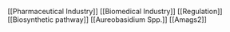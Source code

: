 [[Pharmaceutical Industry]]
[[Biomedical Industry]]
[[Regulation]]
[[Biosynthetic pathway]]
[[Aureobasidium Spp.]]
[[Amags2]]
